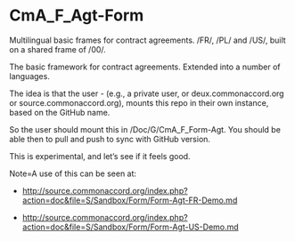 # CmA_F_Agt-Form

Multilingual basic frames for contract agreements.  /FR/, /PL/ and /US/, built on a shared frame of /00/.  

The basic framework for contract agreements.  Extended into a number of languages.

The idea is that the user - (e.g., a private user, or deux.commonaccord.org or source.commonaccord.org), mounts this repo in
their own instance, based on the GitHub name.

So the user should mount this in /Doc/G/CmA_F_Form-Agt.  You should be able then to pull and push to sync with GitHub version.

This is experimental, and let’s see if it feels good.

Note=A use of this can be seen at:
  
* http://source.commonaccord.org/index.php?action=doc&file=S/Sandbox/Form/Form-Agt-FR-Demo.md
    
* http://source.commonaccord.org/index.php?action=doc&file=S/Sandbox/Form/Form-Agt-US-Demo.md  
    
